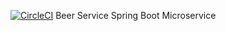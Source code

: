 [![CircleCI](https://circleci.com/gh/shubhamgoel23/beer-service.svg?style=svg)](https://circleci.com/gh/shubhamgoel23/beer-service)
Beer Service
Spring Boot Microservice
